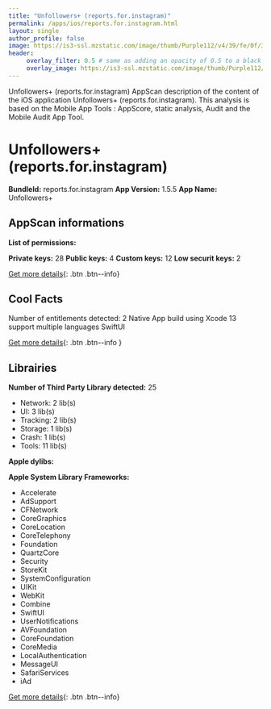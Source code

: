 ```yaml
---
title: "Unfollowers+ (reports.for.instagram)"
permalink: /apps/ios/reports.for.instagram.html
layout: single
author_profile: false
image: https://is3-ssl.mzstatic.com/image/thumb/Purple112/v4/39/fe/0f/39fe0fbd-c5a3-d22e-a25e-d19f9369e1e6/AppIcon-0-1x_U007emarketing-0-7-0-85-220.png/512x512bb.jpg
header: 
     overlay_filter: 0.5 # same as adding an opacity of 0.5 to a black background
     overlay_image: https://is3-ssl.mzstatic.com/image/thumb/Purple112/v4/39/fe/0f/39fe0fbd-c5a3-d22e-a25e-d19f9369e1e6/AppIcon-0-1x_U007emarketing-0-7-0-85-220.png/512x512bb.jpg
---
```

Unfollowers+ (reports.for.instagram) AppScan description of the content of the iOS application Unfollowers+ (reports.for.instagram). This analysis is based on the Mobile App Tools : AppScore, static analysis, Audit and the Mobile Audit App Tool.

# Unfollowers+ (reports.for.instagram)

**BundleId:** reports.for.instagram
**App Version:** 1.5.5
**App Name:** Unfollowers+


## AppScan informations 

**List of permissions:** 
  
  
**Private keys:** 28
**Public keys:** 4
**Custom keys:** 12
**Low securit keys:** 2
  
[Get more details](/pricing.html){: .btn .btn--info}

## Cool Facts

Number of entitlements detected: 2
Native App
build using Xcode 13
support multiple languages
SwiftUI
  
[Get more details](/pricing.html){: .btn .btn--info }

## Librairies 
**Number of Third Party Library detected:** 25
- Network: 2 lib(s)
- UI: 3 lib(s)
- Tracking: 2 lib(s)
- Storage: 1 lib(s)
- Crash: 1 lib(s)
- Tools: 11 lib(s)


**Apple dylibs:**


**Apple System Library Frameworks:**
- Accelerate
- AdSupport
- CFNetwork
- CoreGraphics
- CoreLocation
- CoreTelephony
- Foundation
- QuartzCore
- Security
- StoreKit
- SystemConfiguration
- UIKit
- WebKit
- Combine
- SwiftUI
- UserNotifications
- AVFoundation
- CoreFoundation
- CoreMedia
- LocalAuthentication
- MessageUI
- SafariServices
- iAd


  
[Get more details](/pricing.html){: .btn .btn--info}

